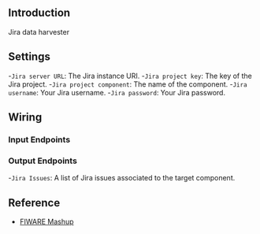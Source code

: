 ## Introduction

Jira data harvester

## Settings

-`Jira server URL`: The Jira instance URI.
-`Jira project key`: The key of the Jira project.
-`Jira project component`:  The name of the component.
-`Jira username`: Your Jira username.
-`Jira password`: Your Jira password.

## Wiring

### Input Endpoints

### Output Endpoints

-`Jira Issues`: A list of Jira issues associated to the target component.

## Reference

- [FIWARE Mashup](https://mashup.lab.fiware.org/)
